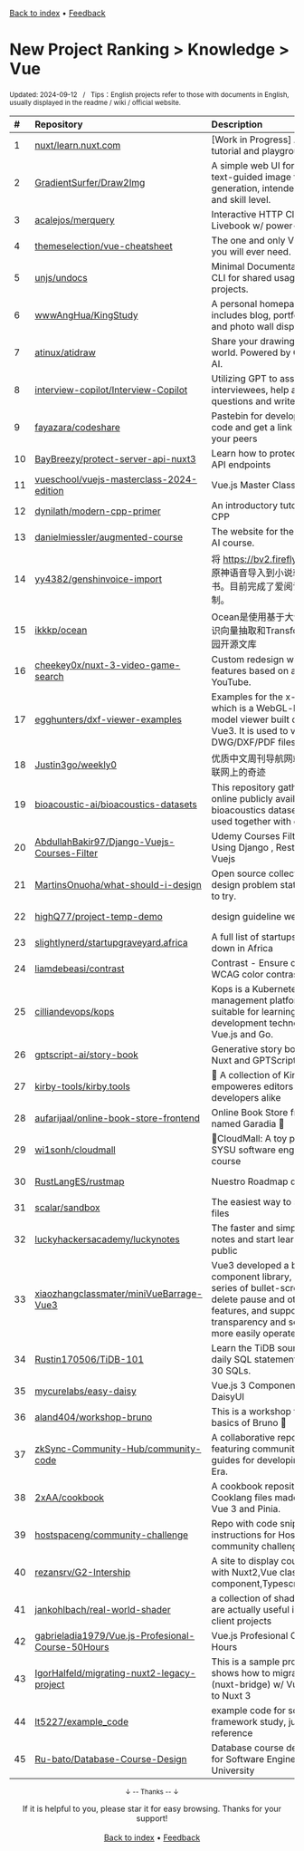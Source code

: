 <a href="https://github.com/GrowingGit/GitHub-English-Top-Charts#github-english-top-charts">Back to index</a> • <a href="/content/docs/feedback.md">Feedback</a>

# New Project Ranking > Knowledge > Vue
<sub>Updated: 2024-09-12&nbsp;&nbsp;&nbsp;/&nbsp;&nbsp;&nbsp;Tips：English projects refer to those with documents in English, usually displayed in the readme / wiki / official website.</sub>

|#|Repository|Description|Stars|Updated|Created|
|:-|:-|:-|:-|:-|:-|
|1|[nuxt/learn.nuxt.com](https://github.com/nuxt/learn.nuxt.com)|[Work in Progress] An interactive tutorial and playground for Nuxt|528|2024-09-09|2023-11-21|
|2|[GradientSurfer/Draw2Img](https://github.com/GradientSurfer/Draw2Img)|A simple web UI for interactive text-guided image to image generation, intended for any age and skill level.|288|2024-06-05|2024-01-03|
|3|[acalejos/merquery](https://github.com/acalejos/merquery)|Interactive HTTP Client for Livebook w/ power-ups|209|2024-07-06|2024-02-11|
|4|[themeselection/vue-cheatsheet](https://github.com/themeselection/vue-cheatsheet)|The one and only Vue cheatsheet you will ever need.|169|2024-04-23|2024-01-10|
|5|[unjs/undocs](https://github.com/unjs/undocs)|Minimal Documentation theme and CLI for shared usage across UnJS projects.|163|2024-09-10|2024-01-12|
|6|[wwwAngHua/KingStudy](https://github.com/wwwAngHua/KingStudy)|A personal homepage website that includes blog, portfolio, courses, and photo wall display functions.|143|2024-07-03|2024-05-29|
|7|[atinux/atidraw](https://github.com/atinux/atidraw)|Share your drawings with the world. Powered by Cloudflare R2 & AI.|141|2024-08-24|2024-06-10|
|8|[interview-copilot/Interview-Copilot](https://github.com/interview-copilot/Interview-Copilot)|Utilizing GPT to assist interviewees, help answer questions and write code|49|2024-07-02|2023-12-14|
|9|[fayazara/codeshare](https://github.com/fayazara/codeshare)|Pastebin for developers, paste code and get a link to share with your peers|38|2024-03-29|2024-01-14|
|10|[BayBreezy/protect-server-api-nuxt3](https://github.com/BayBreezy/protect-server-api-nuxt3)|Learn how to protect your Nuxt 3 API endpoints|35|2024-09-09|2024-01-01|
|11|[vueschool/vuejs-masterclass-2024-edition](https://github.com/vueschool/vuejs-masterclass-2024-edition)|Vue.js Master Class 2024 Edition|22|2024-09-06|2024-05-17|
|12|[dynilath/modern-cpp-primer](https://github.com/dynilath/modern-cpp-primer)|An introductory tutorial to modern CPP|22|2024-08-03|2024-01-30|
|13|[danielmiessler/augmented-course](https://github.com/danielmiessler/augmented-course)|The website for the AUGMENTED AI course.|20|2024-06-24|2023-12-12|
|14|[yy4382/genshinvoice-import](https://github.com/yy4382/genshinvoice-import)|将 https://bv2.firefly.matce.cn 中的原神语音导入到小说软件中用于听书。目前完成了爱阅记的配置生成复制。|19|2024-05-15|2024-03-11|
|15|[ikkkp/ocean](https://github.com/ikkkp/ocean)|Ocean是使用基于大语言模型文本知识向量抽取和Transformer构建的校园开源文库|19|2024-03-27|2023-11-11|
|16|[cheekey0x/nuxt-3-video-game-search](https://github.com/cheekey0x/nuxt-3-video-game-search)|Custom redesign with additional features based on a tutorial on YouTube.|16|2024-05-19|2024-05-19|
|17|[egghunters/dxf-viewer-examples](https://github.com/egghunters/dxf-viewer-examples)|Examples for the x-viewer SDK, which is a WebGL-based BIM model viewer built on Three.js and Vue3. It is used to view DWG/DXF/PDF files.|15|2024-09-11|2024-01-01|
|18|[Justin3go/weekly0](https://github.com/Justin3go/weekly0)|优质中文周刊导航网站--收刮中文互联网上的奇迹|14|2024-07-17|2024-06-06|
|19|[bioacoustic-ai/bioacoustics-datasets](https://github.com/bioacoustic-ai/bioacoustics-datasets)|This repository gathers the list of online publicly available bioacoustics datasets that can be used together with deep learning.|13|2024-09-10|2024-07-16|
|20|[AbdullahBakir97/Django-Vuejs-Courses-Filter](https://github.com/AbdullahBakir97/Django-Vuejs-Courses-Filter)|Udemy Courses Filter Page Clone Using Django , Rest Framework & Vuejs|13|2024-04-16|2024-02-07|
|21|[MartinsOnuoha/what-should-i-design](https://github.com/MartinsOnuoha/what-should-i-design)|Open source collection of UI/UX design problem statements for you to try.|13|2024-09-11|2023-10-23|
|22|[highQ77/project-temp-demo](https://github.com/highQ77/project-temp-demo)|design guideline webpage version|12|2024-05-09|2024-04-21|
|23|[slightlynerd/startupgraveyard.africa](https://github.com/slightlynerd/startupgraveyard.africa)|A full list of startups that have shut down in Africa|12|2024-09-03|2023-12-11|
|24|[liamdebeasi/contrast](https://github.com/liamdebeasi/contrast)|Contrast - Ensure colors pass WCAG color contrast guidelines|12|2024-09-09|2023-11-10|
|25|[cilliandevops/kops](https://github.com/cilliandevops/kops)|Kops is a Kubernetes resource management platform that is suitable for learning web development technologies such as Vue.js and Go. |11|2024-09-09|2023-12-01|
|26|[gptscript-ai/story-book](https://github.com/gptscript-ai/story-book)|Generative story book powered by Nuxt and GPTScript|9|2024-07-02|2024-04-02|
|27|[kirby-tools/kirby.tools](https://github.com/kirby-tools/kirby.tools)|🧰 A collection of Kirby plugins that empoweres editors and developers alike|9|2024-09-11|2024-03-21|
|28|[aufarijaal/online-book-store-frontend](https://github.com/aufarijaal/online-book-store-frontend)|Online Book Store frontend repo named Garadia 🍏|9|2024-06-18|2024-01-14|
|29|[wi1sonh/cloudmall](https://github.com/wi1sonh/cloudmall)|🏪CloudMall: A toy project for SYSU software engineering course|8|2024-06-25|2024-06-18|
|30|[RustLangES/rustmap](https://github.com/RustLangES/rustmap)|Nuestro Roadmap de Rust|8|2024-09-08|2024-05-03|
|31|[scalar/sandbox](https://github.com/scalar/sandbox)|The easiest way to share OpenAPI files|8|2024-09-09|2024-01-09|
|32|[luckyhackersacademy/luckynotes](https://github.com/luckyhackersacademy/luckynotes)|The faster and simpler way to take notes and start learn&build in public|7|2024-05-02|2024-05-01|
|33|[xiaozhangclassmater/miniVueBarrage-Vue3](https://github.com/xiaozhangclassmater/miniVueBarrage-Vue3)|Vue3 developed a bullet-screen component library, support a series of bullet-screen operations, delete pause and other rich features, and support transparency and so on, you can more easily operate it ...|7|2024-05-17|2024-01-06|
|34|[Rustin170506/TiDB-101](https://github.com/Rustin170506/TiDB-101)|Learn the TiDB source code with a daily SQL statement: A journey of 30 SQLs.|7|2024-08-05|2023-11-06|
|35|[mycurelabs/easy-daisy](https://github.com/mycurelabs/easy-daisy)|Vue.js 3 Component Collection for DaisyUI|6|2024-05-22|2024-05-22|
|36|[aland404/workshop-bruno](https://github.com/aland404/workshop-bruno)|This is a workshop to learn the basics of Bruno 🐶|6|2024-06-26|2024-05-22|
|37|[zkSync-Community-Hub/community-code](https://github.com/zkSync-Community-Hub/community-code)|A collaborative repository featuring community-contributed guides for developing on zkSync Era.|6|2024-08-29|2024-04-24|
|38|[2xAA/cookbook](https://github.com/2xAA/cookbook)|A cookbook repository for Cooklang files made with Nuxt 3, Vue 3 and Pinia.|6|2024-05-01|2024-04-07|
|39|[hostspaceng/community-challenge](https://github.com/hostspaceng/community-challenge)|Repo with code snippets and instructions for HostSpace community challenge|6|2024-03-19|2023-10-11|
|40|[rezansrv/G2-Intership](https://github.com/rezansrv/G2-Intership)|A site to display courses written with Nuxt2,Vue class based component,Typescript,Tailwindcss|5|2024-03-13|2023-12-06|
|41|[jankohlbach/real-world-shader](https://github.com/jankohlbach/real-world-shader)|a collection of shader effects that are actually useful in real world client projects|5|2024-07-29|2023-11-19|
|42|[gabrieladia1979/Vue.js-Profesional-Course-50Hours](https://github.com/gabrieladia1979/Vue.js-Profesional-Course-50Hours)|Vue.js Profesional Course +50 Hours|4|2024-09-02|2024-07-04|
|43|[IgorHalfeld/migrating-nuxt2-legacy-project](https://github.com/IgorHalfeld/migrating-nuxt2-legacy-project)|This is a sample project that shows how to migrate a Nuxt 2 (nuxt-bridge) w/ Vuetify 2 project to Nuxt 3|4|2024-07-03|2024-07-03|
|44|[lt5227/example_code](https://github.com/lt5227/example_code)|example code for some framework study, just for reference|4|2024-06-14|2024-04-24|
|45|[Ru-bato/Database-Course-Design](https://github.com/Ru-bato/Database-Course-Design)|Database course design project for Software Engineering at Tongji University|4|2024-09-09|2024-04-08|

<div align="center">
    <p><sub>↓ -- Thanks -- ↓</sub></p>
    If it is helpful to you, please star it for easy browsing. Thanks for your support!
</div>

<br/>

<div align="center"><a href="https://github.com/GrowingGit/GitHub-English-Top-Charts#github-english-top-charts">Back to index</a> • <a href="/content/docs/feedback.md">Feedback</a></div>

